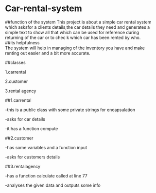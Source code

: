 # Car-rental-system
 ##function of the system 
 This project is about a simple car rental system which asksfor a clients details,the car details they need  and generates a simple text to show all that which can be used for reference during returning of the car or to chec k which car has been rented by who.                                                                                                  
 ##its helpfulness   
The system will help in managing of the inventory you have and make renting out easier and a bit more accurate. 


##classes 

1.carrental

2.customer

3.rental agency


##1.carrental

-this is a public class with some private strings for encapsulation

-asks for car details

-it has a function compute


##2.customer

-has some variables and a function input

-asks for customers details


##3.rentalagency

-has a function calculate called at line 77

-analyses the given data and outputs some info
